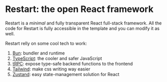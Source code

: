 # Restart: the open React framework

Restart is a *minimal* and fully transparent React full-stack framework. All the code for Restart is fully accessible in the template and you can modify it as well.

Restart relly on some cool tech to work:
1. [Bun](https://bun.sh): bundler and runtime
2. [TypeScript](https://www.typescriptlang.org/): the cooler and safer JavaScript
3. [tRPC](https://trpc.io): expose type-safe backend functions to the frontend
4. [Tailwind](https://tailwindcss.com/): make css writing way easier
5. [Zustand](https://zustand.docs.pmnd.rs/): easy state-management solution for React